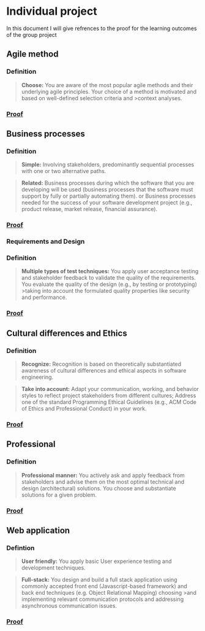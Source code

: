 # Individual project
In this document I will give refrences to the proof for the learning outcomes of the group project

## Agile method
### Definition
>**Choose:**
>You are aware of the most popular agile methods and their underlying agile principles. Your choice of a method is motivated and based on well-defined selection criteria and >context analyses.
### [Proof](../Group-project/Agile-method.md)

## Business processes
### Definition
>**Simple:**
>Involving stakeholders, predominantly sequential processes with one or two alternative paths.

>**Related:**
>Business processes during which the software that you are developing will be used (business processes that the software must support by fully or partially automating them). 
>or
>Business processes needed for the success of your software development project (e.g., product release, market release, financial assurance).
### [Proof](../Group-project/Business-processes.md)

### Requirements and Design
### Definition
>**Multiple types of test techniques:**
>You apply user acceptance testing and stakeholder feedback to validate the quality of the requirements. You evaluate the quality of the design (e.g., by testing or prototyping) >taking into account the formulated quality properties like security and performance.
### [Proof](../Group-project/Requirements-and-design.md)

## Cultural differences and Ethics
### Definition
>**Recognize:**
>Recognition is based on theoretically substantiated awareness of cultural differences and ethical aspects in software engineering.

>**Take into account:**
>Adapt your communication, working, and behavior styles to reflect project stakeholders from different cultures;
>Address one of the standard Programming Ethical Guidelines (e.g., ACM Code of Ethics and Professional Conduct) in your work.
### [Proof](../Group-project/Cultural-differences-and-ethics.md)

## Professional
### Definition
>**Professional manner:**
>You actively ask and apply feedback from stakeholders and advise them on the most optimal technical and design (architectural) solutions.
>You choose and substantiate solutions for a given problem.
### [Proof](../Group-project/Profesional.md)

## Web application
### Defintion
>**User friendly:**
>You apply basic User experience testing and development techniques.

>**Full-stack:**
>You design and build a full stack application using commonly accepted front end (Javascript-based framework) and back end techniques (e.g. Object Relational Mapping) choosing >and implementing relevant communication protocols and addressing asynchronous communication issues.
### [Proof](../Group-project/Web-application.md)
